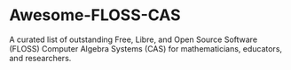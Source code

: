 # Awesome-FLOSS-CAS
A curated list of outstanding Free, Libre, and Open Source Software (FLOSS) Computer Algebra Systems (CAS) for mathematicians, educators, and researchers.
